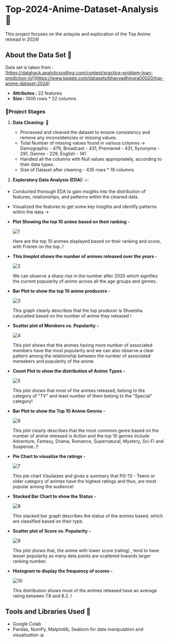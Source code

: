 # Top-2024-Anime-Dataset-Analysis 🍥
This project focuses on the anlaysis and exploration of the Top Anime relsead in 2024!

## About the Data Set 📑
Data set is taken from : [https://datahack.analyticsvidhya.com/contest/practice-problem-loan-prediction-iii/](https://www.kaggle.com/datasets/bhavyadhingra00020/top-anime-dataset-2024)
- **Attributes :** 22 features
- **Size :** 1000 rows * 22 columns

### 🚀Project Stages

1. **Data Cleaning:** 🫧
   - Processed and cleaned the dataset to ensure consistency and remove any inconsistencies or missing values.
   - Total Number of missing values found in various columns ->
                                                               Demographic - 479, Broadcast - 431, Premiered - 431, Synonyms - 291, Genres - 229, English - 141
   - Handled all the columns with Null values appropriately, according to their data types.
   - Size of Dataset after cleaning - 435 rows * 19 columns

 2. **Exploratory Data Analysis (EDA):** 📈
   - Conducted thorough EDA to gain insights into the distribution of features, relationships, and patterns within the cleaned data.
   - Visualized the features to get some key insights and identify patterns within the data ->
   - **Plot Showing the top 10 anime based on their ranking -**
     
     ![1](https://github.com/Keerthanareddy95/End-to-End-Data-Science-Projects/assets/123613605/98d6b7ae-602c-4142-92aa-dbb5a68488fa)
     
     Here are the top 10 animes displayed based on their ranking and score, with Frieren on the top..!

   - **This lineplot shows the number of animes released over the years -**
     
     ![2](https://github.com/Keerthanareddy95/End-to-End-Data-Science-Projects/assets/123613605/07c7c1c8-7609-4c93-8c9a-e470a073e659)
     
     We can observe a sharp rise in the number after 2020 which signifies the current popularity of anime across all the age groups and genres.

   - **Bar Plot to show the top 10 anime producers -**
     
     ![3](https://github.com/Keerthanareddy95/End-to-End-Data-Science-Projects/assets/123613605/22c6b524-ad3d-40f1-8754-e019dc0ba986)
     
     This graph clearly describes that the top producer is Shueisha calucalted based on the number of anime they released !

   - **Scatter plot of Members vs. Popularity -**
     
     ![4](https://github.com/Keerthanareddy95/End-to-End-Data-Science-Projects/assets/123613605/9f34b9de-c5ba-436c-9edb-70aa9d69023e)

     This plot shows that the animes having more number of associated members have the most popularity and we can also observe a clear pattern among the relationship 
     between the number of associated memebers and popularity of the anime.

   - **Count Plot to show the distribution of Anime Types -**
     
     ![5](https://github.com/Keerthanareddy95/End-to-End-Data-Science-Projects/assets/123613605/ab3b4655-b80f-4c1f-8f61-53335a6aba1b)

     This plot shows that most of the animes released, belong to the category of "TV" and least number of them belong to the "Special" category!

   - **Bar Plot to show the Top 10 Anime Genres -**
     
     ![6](https://github.com/Keerthanareddy95/End-to-End-Data-Science-Projects/assets/123613605/6171c88e-3395-446a-8301-dddd3c8ae1f3)

     This plot clearly describes that the most commom genre based on the number of anime released is *Action* and the top 10 genres include Adventure, Fantasy, Drama, 
     Romance, Supernatural, Mystery, Sci-Fi and Suspense..!!

   - **Pie Chart to visualize the ratings -**
     
     ![7](https://github.com/Keerthanareddy95/End-to-End-Data-Science-Projects/assets/123613605/880015ca-36e5-4b7e-9f3c-1f83168760fd)

     This pie chart Visulaizes and gives a summary that PG-13 - Teens or older category of animes have the highest ratings and thus, are most popular among the audience!

   - **Stacked Bar Chart to show the Status -**
     
     ![8](https://github.com/Keerthanareddy95/End-to-End-Data-Science-Projects/assets/123613605/5f8e4200-cf5f-4f55-8908-6fa227c51a79)

     This stacked bar graph describes the status of the animes based, which are classified based on their type.

   - **Scatter plot of Score vs. Popularity -**
     
     ![9](https://github.com/Keerthanareddy95/End-to-End-Data-Science-Projects/assets/123613605/71c0daa0-997a-4fc6-bd5e-a6bb399802a2)

     This plot shows that, the anime with lower score (rating) , tend to have lesser popularity as many data points are scattered towards larger ranking number.

   - **Histogram to display the frequency of scores -**
     
     ![10](https://github.com/Keerthanareddy95/End-to-End-Data-Science-Projects/assets/123613605/d222bbe5-2c4d-4296-9c3b-fa26c63b20bf)

     This distribution shows most of the animes released have an average rating between 7.8 and 8.2..!


## Tools and Libraries Used 🔎

- Google Colab 
- Pandas, NumPy, Matplotlib, Seaborn for data manipulation and visualization 📊










     


